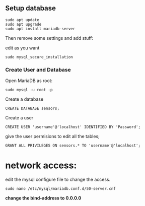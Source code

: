 <H2>Setup database</H2>

```
sudo apt update
sudo apt upgrade
sudo apt install mariadb-server
```

Then remove some settings and add stuff:

edit as you want

```
sudo mysql_secure_installation
```

<H3>Create User and Database</H3>

Open MariaDB as root:
```
sudo mysql -u root -p
```

Create a database

```
CREATE DATABASE sensors;
```

Create a user

```
CREATE USER 'username'@'localhost' IDENTIFIED BY 'Password';
```

give the user permisions to edit all the tables;

```
GRANT ALL PRIVILEGES ON sensors.* TO 'username'@'localhost';
```

# network access:
edit the mysql configure file to change the access.
```
sudo nano /etc/mysql/mariadb.conf.d/50-server.cnf
```
 
**change the bind-address to 0.0.0.0**
